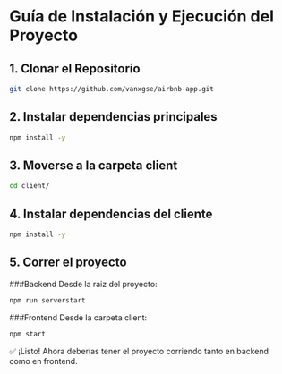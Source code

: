 # Guía de Instalación y Ejecución del Proyecto

## 1. Clonar el Repositorio

```bash
git clone https://github.com/vanxgse/airbnb-app.git
```

## 2. Instalar dependencias principales

```bash
npm install -y
```

## 3. Moverse a la carpeta client

```bash
cd client/
```

## 4. Instalar dependencias del cliente

```bash
npm install -y
```

## 5. Correr el proyecto

###Backend
Desde la raiz del proyecto:

```bash
npm run serverstart
```

###Frontend
Desde la carpeta client:

```bash
npm start
```

✅ ¡Listo! Ahora deberías tener el proyecto corriendo tanto en backend como en frontend.
